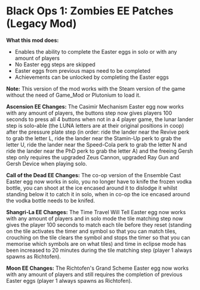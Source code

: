 # Black Ops 1: Zombies EE Patches (Legacy Mod)

**What this mod does:**
- Enables the ability to complete the Easter eggs in solo or with any amount of players
- No Easter egg steps are skipped
- Easter eggs from previous maps need to be completed
- Achievements can be unlocked by completing the Easter eggs

**Note:** This version of the mod works with the Steam version of the game without the need of Game_Mod or Plutonium to load it.

**Ascension EE Changes:**
The Casimir Mechanism Easter egg now works with any amount of players, the buttons step now gives players 100 seconds to press all 4 buttons when not in a 4 player game, the lunar lander step is solo-able (the LUNA letters are at their original positions in coop) after the pressure plate step (in order: ride the lander near the Revive perk to grab the letter L, ride the lander near the Stamin-Up perk to grab the letter U, ride the lander near the Speed-Cola perk to grab the letter N and ride the lander near the PhD perk to grab the letter A) and the freeing Gersh step only requires the upgraded Zeus Cannon, upgraded Ray Gun and Gersh Device when playing solo.

**Call of the Dead EE Changes:**
The co-op version of the Ensemble Cast Easter egg now works in solo, you no longer have to knife the frozen vodka bottle, you can shoot at the ice encased around it to dislodge it whilst standing below it to catch it in solo, when in co-op the ice encased around the vodka bottle needs to be knifed.

**Shangri-La EE Changes:**
The Time Travel Will Tell Easter egg now works with any amount of players and in solo mode the tile matching step now gives the player 100 seconds to match each tile before they reset (standing on the tile activates the timer and symbol so that you can match tiles, crouching on the tile clears the symbol and stops the timer so that you can memorise which symbols are on what tiles) and time in eclipse mode has been increased to 20 minutes during the tile matching step (player 1 always spawns as Richtofen).

**Moon EE Changes:**
The Richtofen's Grand Scheme Easter egg now works with any amount of players and still requires the completion of previous Easter eggs (player 1 always spawns as Richtofen).
